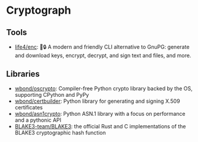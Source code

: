 # Cryptograph

## Tools

- [life4/enc](https://github.com/life4/enc): 🔑🔒 A modern and friendly CLI
  alternative to GnuPG: generate and download keys, encrypt, decrypt, and sign
  text and files, and more.

## Libraries

- [wbond/oscrypto](https://github.com/wbond/oscrypto): Compiler-free Python
  crypto library backed by the OS, supporting CPython and PyPy
- [wbond/certbuilder](https://github.com/wbond/certbuilder): Python library for
  generating and signing X.509 certificates
- [wbond/asn1crypto](https://github.com/wbond/asn1crypto): Python ASN.1 library
  with a focus on performance and a pythonic API
- [BLAKE3-team/BLAKE3](https://github.com/BLAKE3-team/BLAKE3): the official Rust
  and C implementations of the BLAKE3 cryptographic hash function
